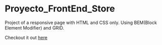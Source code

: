 # Proyecto_FrontEnd_Store

Project of a responsive page with HTML and CSS only. Using BEM(Block Element Modifier) and GRID.  

Checkout it out <a href="https://jomas94.github.io/Proyecto_FrontEnd_Store/" target="_blank">here</a>
